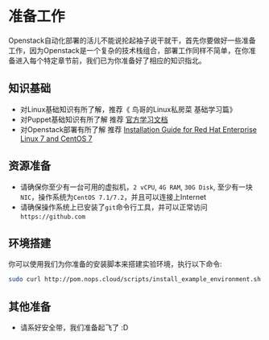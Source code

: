 # 准备工作

Openstack自动化部署的活儿不能说抡起袖子说干就干，首先你要做好一些准备工作，因为Openstack是一个复杂的技术栈组合，部署工作同样不简单，在你准备进入每个特定章节前，我们已为你准备好了相应的知识指北。


## 知识基础

* 对Linux基础知识有所了解，推荐《 鸟哥的Linux私房菜 基础学习篇》 
* 对Puppet基础知识有所了解  推荐 [官方学习文档](https://learn.puppet.com/)
* 对Openstack部署有所了解  推荐 [Installation Guide for Red Hat Enterprise Linux 7 and CentOS 7](http://docs.openstack.org/liberty/install-guide-rdo/)


## 资源准备

* 请确保你至少有一台可用的虚拟机，`2 vCPU`, `4G RAM`, `30G Disk`, 至少有一块`NIC`，操作系统为`CentOS 7.1/7.2`，并且可以连接上Internet
* 请确保操作系统上已安装了`git`命令行工具，并可以正常访问`https://github.com`

## 环境搭建

你可以使用我们为你准备的安装脚本来搭建实验环境，执行以下命令:

```bash
sudo curl http://pom.nops.cloud/scripts/install_example_environment.sh | bash
```

## 其他准备

* 请系好安全带，我们准备起飞了 :D
